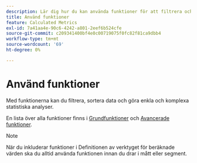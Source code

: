 ```yaml
---
description: Lär dig hur du kan använda funktioner för att filtrera och sortera data och göra statistiska analyser.
title: Använd funktioner
feature: Calculated Metrics
exl-id: 7a41aa4e-90c6-4242-a801-2eef6b524cfe
source-git-commit: c209341400bf4e0c00719075f0fc82f81ca9dbb4
workflow-type: tm+mt
source-wordcount: '69'
ht-degree: 0%

---
```


# Använd funktioner

Med funktionerna kan du filtrera, sortera data och göra enkla och komplexa statistiska analyser.

En lista över alla funktioner finns i [Grundfunktioner](/help/components/calc-metrics/cm-functions.md) och [Avancerade funktioner](/help/components/calc-metrics/cm-adv-functions.md).



>[!NOTE]
>
>När du inkluderar funktioner i Definitionen av verktyget för beräknade värden ska du alltid använda funktionen innan du drar i mått eller segment.
>



<!-- This video is way too outdated and too much AA oriented to comfortably show as part of CJA functionality 

Watch this [video](https://youtu.be/SSyWvomnewI) to understand the use of functions.

-->

